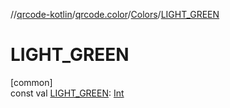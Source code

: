 //[qrcode-kotlin](../../../index.md)/[qrcode.color](../index.md)/[Colors](index.md)/[LIGHT_GREEN](-l-i-g-h-t_-g-r-e-e-n.md)

# LIGHT_GREEN

[common]\
const val [LIGHT_GREEN](-l-i-g-h-t_-g-r-e-e-n.md): [Int](https://kotlinlang.org/api/latest/jvm/stdlib/kotlin/-int/index.html)
